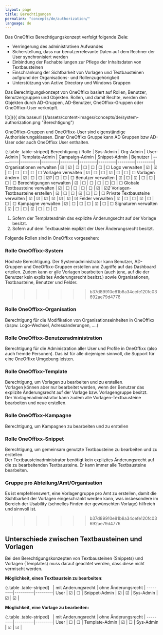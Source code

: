 ```yaml
---
layout: page
title: Berechtigungen
permalink: "concepts/de/authorization/"
language: de
---
```


Das OneOffixx Berechtigungskonzept verfolgt folgende Ziele: 

* Verringerung des administrativen Aufwandes
* Sicherstellung, dass nur benutzerrelevante Daten auf dem Rechner der User synchronisiert werden
* Einbindung der Fachabteilungen zur Pflege der Inhaltsdaten von Textbausteinen
* Einschränkung der Sichtbarkeit von Vorlagen und Textbausteinen aufgrund der Organisations- und Rollenzugehörigkeit
* Unterstützung von Active Directory und Windows Gruppen

Das Berechtigungskonzept von OneOffixx basiert auf Rollen, Benutzer, Benutzergruppen und Objekten. Rollen, und damit Rechte, werden den Objekten durch AD-Gruppen, AD-Benutzer, OneOffixx-Gruppen oder OneOffixx-User verknüpft.

![x]({{ site.baseurl }}/assets/content-images/concepts/de/system-authorization.png "Berechtigung")

OneOffixx-Gruppen und OneOffixx-User sind eigenständige Authorisierungsklassen. Einer OneOffixx Gruppe kann AD Gruppen bzw AD-User oder auch OneOffixx User enthalten.

{:.table .table-striped}
Berechtigung \ Rolle | Sys-Admin | Org-Admin | User-Admin | Template-Admin | Campaign-Admin | Snippet-Admin | Benutzer | 
---------|----------|---------|---------|---------|---------|---------|---------|
Organisationen verwalten | ☑ | ☑ | ☐ | ☐ | ☐ | ☐ | ☐
Logo verwalten | ☑ | ☑ | ☐ | ☐ | ☐ | ☐ | ☐
Vorlagen verwalten | ☑ | ☐ | ☐ | ☑ | ☐ | ☐ | ☐
Vorlagen ändern | ☑ | ☐ | ☐ | ☑_1_ | ☐ | ☐ | ☐
Benutzer verwalten | ☑ | ☐ | ☑ | ☐  | ☐ |☐ | ☐
Berechtigungen verwalten | ☑ | ☐ | ☐ | ☐  | ☐ |☐ | ☐
Globale Textbausteine verwalten | ☑ | ☐ | ☐ | ☐ | ☐ | ☑ | ☑_2_
Vorlagen-Textbausteine erstellen | ☑ | ☐ | ☐ | ☑ | ☐ | ☐ | ☐
Private Textbausteine verwalten | ☑ | ☑ | ☑ | ☑ | ☑ | ☑ | ☑
Felder verwalten | ☑ | ☐ | ☐ | ☑ | ☐ | ☐ | ☐
Kampagne verwalten | ☑ | ☐ | ☐ | ☐  | ☑ | ☐ | ☐
Signaturen verwalten | ☑ | ☐ | ☐ | ☑  | ☐ | ☐ | ☐

1. Sofern der Templateadmin das explizite Änderungsecht auf der Vorlage besitzt.
2. Sofern auf dem Textbaustein explizit der User Änderungsrecht besitzt.

Folgende Rollen sind in OneOffixx vorgesehen:

### Rolle OneOffixx-System
Höchste Berechtigung. Der Systemadministrator kann Benutzer, AD-Gruppen und OneOffixx-Gruppen erstellen und Zugriffe auf das Dashboard erteilen. Zudem kann er alle Vorlagen bearbeiten (auch jene, auf die der Benutzer kein explizites Änderungsrecht besitzt.) sowie Organisationen, Textbausteine, Benutzer und Felder.
>>>>>>> b37d89910e81b8a34cefe120fc03692ae79d4776
 
### Rolle OneOffixx-Organisation
Berechtigung für die Modifikation von Organisationseinheiten in OneOffixx (bspw. Logo-Wechsel, Adressänderungen, ….)
 
### Rolle OneOffixx-Benutzeradministration
Berechtigung für die Administration aller User und Profile in OneOffixx (also auch fremde Personen). Das ist für alle diejenigen sinnvoll, die Support für eine OneOffixx Umgebung leisten.
 
### Rolle OneOffixx-Template
Berechtigung, um Vorlagen zu bearbeiten und zu erstellen.<br />
Vorlagen können aber nur bearbeitet werden, wenn der Benutzer das explizite Änderungsrecht auf der Vorlage bzw. Vorlagengruppe besitzt. <br />
Der Vorlagenadministrator kann zudem alle Vorlagen-Textbausteine bearbeiten und neue erstellen.

### Rolle OneOffixx-Kampagne
Berechtigung, um Kampagnen zu bearbeiten und zu erstellen
 
### Rolle OneOffixx-Snippet
Berechtigung, um gemeinsam genutzte Textbausteine zu bearbeiten und zu erstellen<br />
Der Textbausteinadministrator benötigt kein explizites Änderungsrecht auf die zu bearbeitenden Textbausteine. Er kann immer alle Textbausteine bearbeiten.

### Gruppe pro Abteilung/Amt/Organisation
Es ist empfehlenswert, eine Vorlagengruppe pro Amt zu erstellen, damit die Sichtbarkeit der Vorlagen eingeschränkt werden kann, was insbesondere im Bereich der Usability (schnelles Finden der gewünschten Vorlage) hilfreich und sinnvoll ist.
>>>>>>> b37d89910e81b8a34cefe120fc03692ae79d4776

## Unterschiede zwischen Textbausteinen und Vorlagen

Bei den Berechtigungskonzepten von Textbausteinen (Snippets) und Vorlagen (Templates) muss darauf geachtet werden, dass diese nicht vermischt werden.

**Möglichkeit, einen Textbaustein zu bearbeiten:**

{:.table .table-striped}
&nbsp; | mit Änderungsrecht | ohne Änderungsrecht | 
---------|----------|---------|
User | ☑ | ☐ |
Snippet-Admin | ☑ | ☑ |
Sys-Admin | ☑ | ☑ |

**Möglichkeit, eine Vorlage zu bearbeiten:**

{:.table .table-striped}
&nbsp; | mit Änderungsrecht | ohne Änderungsrecht | 
---------|----------|---------|
User | ☐ | ☐ |
Template-Admin | ☑ | ☐ |
Sys-Admin | ☑ | ☑ |
